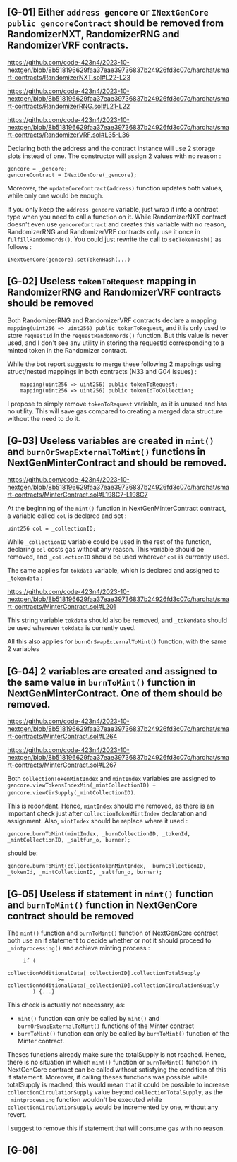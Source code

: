 ## [G‑01] Either `address gencore` or `INextGenCore public gencoreContract` should be removed from RandomizerNXT, RandomizerRNG and RandomizerVRF contracts.

https://github.com/code-423n4/2023-10-nextgen/blob/8b518196629faa37eae39736837b24926fd3c07c/hardhat/smart-contracts/RandomizerNXT.sol#L22-L23

https://github.com/code-423n4/2023-10-nextgen/blob/8b518196629faa37eae39736837b24926fd3c07c/hardhat/smart-contracts/RandomizerRNG.sol#L21-L22

https://github.com/code-423n4/2023-10-nextgen/blob/8b518196629faa37eae39736837b24926fd3c07c/hardhat/smart-contracts/RandomizerVRF.sol#L35-L36

Declaring both the address and the contract instance will use 2 storage slots instead of one. The constructor will assign 2 values with no reason : 

```
gencore = _gencore;
gencoreContract = INextGenCore(_gencore);
```

Moreover, the `updateCoreContract(address)` function updates both values, while only one would be enough.

If you only keep the `address gencore` variable, just wrap it into a contract type when you need to call a function on it. While RandomizerNXT contract doesn't even use `gencoreContract` and creates this variable with no reason, RandomizerRNG and RandomizerVRF contracts only use it once in `fulfillRandomWords()`. You could just rewrite the call to `setTokenHash()` as follows : 

```
INextGenCore(gencore).setTokenHash(...)
```


## [G‑02] Useless `tokenToRequest` mapping in RandomizerRNG and RandomizerVRF contracts should be removed

Both RandomizerRNG and RandomizerVRF contracts declare a mapping `mapping(uint256 => uint256) public tokenToRequest`, and it is only used to store `requestId` in the `requestRandomWords()` function. But this value is never used, and I don't see any utility in storing the requestId corresponding to a minted token in the Randomizer contract.

While the bot report suggests to merge these following 2 mappings using struct/nested mappings in both contracts (N33 and G04 issues) : 

```
    mapping(uint256 => uint256) public tokenToRequest;
    mapping(uint256 => uint256) public tokenIdToCollection;
```

I propose to simply remove `tokenToRequest` variable, as it is unused and has no utility. This will save gas compared to creating a merged data structure without the need to do it.


## [G‑03] Useless variables are created in `mint()` and `burnOrSwapExternalToMint()` functions in NextGenMinterContract and should be removed.

https://github.com/code-423n4/2023-10-nextgen/blob/8b518196629faa37eae39736837b24926fd3c07c/hardhat/smart-contracts/MinterContract.sol#L198C7-L198C7

At the beginning of the `mint()` function in NextGenMinterContract contract, a variable called `col` is declared and set : 
```
uint256 col = _collectionID;
```
While `_collectionID` variable could be used in the rest of the function, declaring `col` costs gas without any reason. This variable should be removed, and `_collectionID` should be used wherever `col` is currently used.

The same applies for `tokdata` variable, which is declared and assigned to `_tokendata` : 

https://github.com/code-423n4/2023-10-nextgen/blob/8b518196629faa37eae39736837b24926fd3c07c/hardhat/smart-contracts/MinterContract.sol#L201

This string variable `tokdata` should also be removed, and `_tokendata` should be used wherever `tokdata` is currently used.

All this also applies for `burnOrSwapExternalToMint()` function, with the same 2 variables


## [G‑04] 2 variables are created and assigned to the same value in `burnToMint()` function in NextGenMinterContract. One of them should be removed.

https://github.com/code-423n4/2023-10-nextgen/blob/8b518196629faa37eae39736837b24926fd3c07c/hardhat/smart-contracts/MinterContract.sol#L264

https://github.com/code-423n4/2023-10-nextgen/blob/8b518196629faa37eae39736837b24926fd3c07c/hardhat/smart-contracts/MinterContract.sol#L267

Both `collectionTokenMintIndex` and `mintIndex` variables are assigned to `gencore.viewTokensIndexMin(_mintCollectionID) + gencore.viewCirSupply(_mintCollectionID)`. 

This is redondant. Hence, `mintIndex` should me removed, as there is an important check just after `collectionTokenMintIndex` declaration and assignment. Also, `mintIndex` should be replace where it used : 

```
gencore.burnToMint(mintIndex, _burnCollectionID, _tokenId, _mintCollectionID, _saltfun_o, burner);
```
should be:
```
gencore.burnToMint(collectionTokenMintIndex, _burnCollectionID, _tokenId, _mintCollectionID, _saltfun_o, burner);
```


## [G‑05] Useless if statement in `mint()` function and `burnToMint()` function in NextGenCore contract should be removed

The `mint()` function and `burnToMint()` function  of  NextGenCore contract both use an if statement to decide whether or not it should proceed to `_mintprocessing()` and achieve minting process : 

```
     if (
            collectionAdditionalData[_collectionID].collectionTotalSupply
                >= collectionAdditionalData[_collectionID].collectionCirculationSupply
        ) {...}
```
This check is actually not necessary, as:
- `mint()` function can only be called by `mint()` and `burnOrSwapExternalToMint()` functions of the Minter contract
- `burnToMint()` function can only be called by `burnToMint()` function of the Minter contract. 

Theses functions already make sure the totalSupply is not reached. Hence, there is no situation in which `mint()` function or `burnToMint()` function in NextGenCore contract can be called without satisfying the condition of this if statement.
Moreover, if calling theses functions was possible while totalSupply is reached, this would mean that it could be possible to increase `collectionCirculationSupply` value beyond `collectionTotalSupply`, as the `_mintprocessing` function wouldn't be executed while `collectionCirculationSupply` would be incremented by one, without any revert.

I suggest to remove this if statement that will consume gas with no reason.


## [G‑06]










